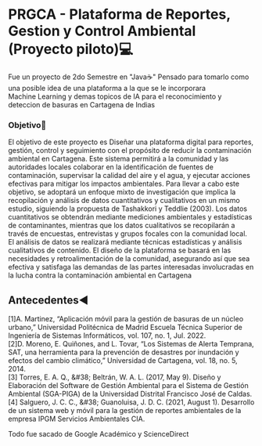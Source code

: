 # PRGCA - Plataforma de Reportes, Gestion y Control Ambiental (Proyecto piloto)💻  
Fue un proyecto de 2do Semestre en "Java☕" Pensado para tomarlo como una posible idea de una plataforma a la que se le incorporara  
Machine Learning y demas topicos de IA para el reconocimiento y deteccion de basuras en Cartagena de Indias  


### Objetivo🚩
El objetivo de este proyecto es Diseñar una plataforma digital para reportes, gestión, control y
seguimiento con el propósito de reducir la contaminación ambiental en Cartagena. Este sistema
permitirá a la comunidad y las autoridades locales colaborar en la identificación de fuentes de
contaminación, supervisar la calidad del aire y el agua, y ejecutar acciones efectivas para
mitigar los impactos ambientales. Para llevar a cabo este objetivo, se adoptará un enfoque
mixto de investigación que implica la recopilación y análisis de datos cuantitativos y cualitativos
en un mismo estudio, siguiendo la propuesta de Tashakkori y Teddlie (2003). Los datos
cuantitativos se obtendrán mediante mediciones ambientales y estadísticas de contaminantes,
mientras que los datos cualitativos se recopilarán a través de encuestas, entrevistas y grupos
focales con la comunidad local. El análisis de datos se realizará mediante técnicas estadísticas y
análisis cualitativos de contenido. El diseño de la plataforma se basará en las necesidades y
retroalimentación de la comunidad, asegurando así que sea efectiva y satisfaga las demandas
de las partes interesadas involucradas en la lucha contra la contaminación ambiental en
Cartagena



## Antecedentes◀️
[1]A. Martinez, “Aplicación móvil para la gestión de basuras de un núcleo urbano,” Universidad
Politécnica de Madrid Escuela Técnica Superior de Ingeniería de Sistemas Informáticos, vol. 107,
no. 1, Jul. 2022.  
[2]D. Moreno, E. Quiñones, and L. Tovar, “Los Sistemas de Alerta Temprana, SAT, una
herramienta para la prevención de desastres por inundación y efectos del cambio climático,”
Universidad de Cartagena, vol. 18, no. 5, 2014.  
[3] Torres, E. A. Q., &amp;#38; Beltrán, W. A. L. (2017, May 9). Diseño y Elaboración del Software de
Gestión Ambiental para el Sistema de Gestión Ambiental (SGA-PIGA) de la Universidad Distrital
Francisco José de Caldas.  
[4] Salguero, J. C. C., &amp;#38; Guanoluisa, J. D. C. (2021, August 1). Desarrollo de un sistema web y
móvil para la gestión de reportes ambientales de la empresa IPGM Servicios Ambientales CIA.  



Todo fue sacado de Google Académico y ScienceDirect
